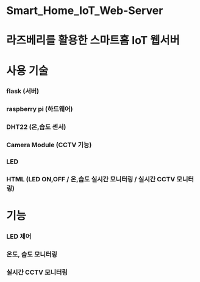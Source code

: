 # Smart_Home_IoT_Web-Server
# 라즈베리를 활용한 스마트홈 IoT 웹서버

# 사용 기술
### flask (서버)
### raspberry pi (하드웨어)
### DHT22 (온,습도 센서)
### Camera Module (CCTV 기능)
### LED 
### HTML (LED ON,OFF / 온,습도 실시간 모니터링 / 실시간 CCTV 모니터링)

# 기능
### LED 제어 
### 온도, 습도 모니터링
### 실시간 CCTV 모니터링
